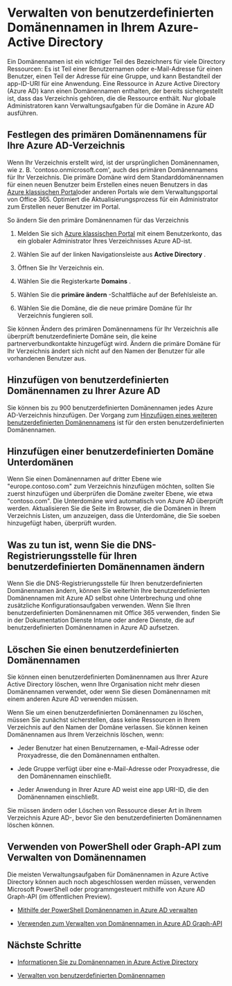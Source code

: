<properties
    pageTitle="Verwalten von benutzerdefinierten Domänennamen in Ihrem Azure Active Directory | Microsoft Azure"
    description="Konzepte und Vorgehensweisen für die Verwaltung einer benutzerdefinierten Domänennamens in Azure Active Directory"
    services="active-directory"
    documentationCenter=""
    authors="jeffsta"
    manager="femila"
    editor=""/>

<tags
    ms.service="active-directory"
    ms.workload="identity"
    ms.tgt_pltfrm="na"
    ms.devlang="na"
    ms.topic="article"
    ms.date="10/04/2016"
    ms.author="curtand;jeffsta"/>

# <a name="managing-custom-domain-names-in-your-azure-active-directory"></a>Verwalten von benutzerdefinierten Domänennamen in Ihrem Azure-Active Directory

Ein Domänennamen ist ein wichtiger Teil des Bezeichners für viele Directory Ressourcen: Es ist Teil einer Benutzernamen oder e-Mail-Adresse für einen Benutzer, einen Teil der Adresse für eine Gruppe, und kann Bestandteil der app-ID-URI für eine Anwendung. Eine Ressource in Azure Active Directory (Azure AD) kann einen Domänennamen enthalten, der bereits sichergestellt ist, dass das Verzeichnis gehören, die die Ressource enthält. Nur globale Administratoren kann Verwaltungsaufgaben für die Domäne in Azure AD ausführen.

## <a name="set-the-primary-domain-name-for-your-azure-ad-directory"></a>Festlegen des primären Domänennamens für Ihre Azure AD-Verzeichnis

Wenn Ihr Verzeichnis erstellt wird, ist der ursprünglichen Domänennamen, wie z. B. 'contoso.onmicrosoft.com', auch des primären Domänennamens für Ihr Verzeichnis. Die primäre Domäne wird dem Standarddomänennamen für einen neuen Benutzer beim Erstellen eines neuen Benutzers in das [Azure klassischen Portal](https://manage.windowsazure.com/)oder anderen Portals wie dem Verwaltungsportal von Office 365. Optimiert die Aktualisierungsprozess für ein Administrator zum Erstellen neuer Benutzer im Portal.

So ändern Sie den primäre Domänennamen für das Verzeichnis

1.  Melden Sie sich [Azure klassischen Portal](https://manage.windowsazure.com/) mit einem Benutzerkonto, das ein globaler Administrator Ihres Verzeichnisses Azure AD-ist.

2.  Wählen Sie auf der linken Navigationsleiste aus **Active Directory** .

3.  Öffnen Sie Ihr Verzeichnis ein.

4.  Wählen Sie die Registerkarte **Domains** .

5.  Wählen Sie die **primäre ändern** -Schaltfläche auf der Befehlsleiste an.

6.  Wählen Sie die Domäne, die die neue primäre Domäne für Ihr Verzeichnis fungieren soll.

Sie können Ändern des primären Domänennamens für Ihr Verzeichnis alle überprüft benutzerdefinierte Domäne sein, die keine partnerverbundkontakte hinzugefügt wird. Ändern die primäre Domäne für Ihr Verzeichnis ändert sich nicht auf den Namen der Benutzer für alle vorhandenen Benutzer aus.

## <a name="add-custom-domain-names-to-your-azure-ad"></a>Hinzufügen von benutzerdefinierten Domänennamen zu Ihrer Azure AD

Sie können bis zu 900 benutzerdefinierten Domänennamen jedes Azure AD-Verzeichnis hinzufügen. Der Vorgang zum [Hinzufügen eines weiteren benutzerdefinierten Domänennamens](active-directory-add-domain.md) ist für den ersten benutzerdefinierten Domänennamen.

## <a name="add-subdomains-of-a-custom-domain"></a>Hinzufügen einer benutzerdefinierten Domäne Unterdomänen

Wenn Sie einen Domänennamen auf dritter Ebene wie "europe.contoso.com" zum Verzeichnis hinzufügen möchten, sollten Sie zuerst hinzufügen und überprüfen die Domäne zweiter Ebene, wie etwa "contoso.com". Die Unterdomäne wird automatisch von Azure AD überprüft werden. Aktualisieren Sie die Seite im Browser, die die Domänen in Ihrem Verzeichnis Listen, um anzuzeigen, dass die Unterdomäne, die Sie soeben hinzugefügt haben, überprüft wurden.

## <a name="what-to-do-if-you-change-the-dns-registrar-for-your-custom-domain-name"></a>Was zu tun ist, wenn Sie die DNS-Registrierungsstelle für Ihren benutzerdefinierten Domänennamen ändern

Wenn Sie die DNS-Registrierungsstelle für Ihren benutzerdefinierten Domänennamen ändern, können Sie weiterhin Ihre benutzerdefinierten Domänennamen mit Azure AD selbst ohne Unterbrechung und ohne zusätzliche Konfigurationsaufgaben verwenden. Wenn Sie Ihren benutzerdefinierten Domänennamen mit Office 365 verwenden, finden Sie in der Dokumentation Dienste Intune oder andere Dienste, die auf benutzerdefinierten Domänennamen in Azure AD aufsetzen.

## <a name="delete-a-custom-domain-name"></a>Löschen Sie einen benutzerdefinierten Domänennamen

Sie können einen benutzerdefinierten Domänennamen aus Ihrer Azure Active Directory löschen, wenn Ihre Organisation nicht mehr diesen Domänennamen verwendet, oder wenn Sie diesen Domänennamen mit einem anderen Azure AD verwenden müssen.

Wenn Sie um einen benutzerdefinierten Domänennamen zu löschen, müssen Sie zunächst sicherstellen, dass keine Ressourcen in Ihrem Verzeichnis auf den Namen der Domäne verlassen. Sie können keinen Domänennamen aus Ihrem Verzeichnis löschen, wenn:

-   Jeder Benutzer hat einen Benutzernamen, e-Mail-Adresse oder Proxyadresse, die den Domänennamen enthalten.

-   Jede Gruppe verfügt über eine e-Mail-Adresse oder Proxyadresse, die den Domänennamen einschließt.

-   Jeder Anwendung in Ihrer Azure AD weist eine app URI-ID, die den Domänennamen einschließt.

Sie müssen ändern oder Löschen von Ressource dieser Art in Ihrem Verzeichnis Azure AD-, bevor Sie den benutzerdefinierten Domänennamen löschen können.

## <a name="use-powershell-or-graph-api-to-manage-domain-names"></a>Verwenden von PowerShell oder Graph-API zum Verwalten von Domänennamen

Die meisten Verwaltungsaufgaben für Domänennamen in Azure Active Directory können auch noch abgeschlossen werden müssen, verwenden Microsoft PowerShell oder programmgesteuert mithilfe von Azure AD Graph-API (im öffentlichen Preview).

-   [Mithilfe der PowerShell Domänennamen in Azure AD verwalten](https://msdn.microsoft.com/library/azure/e1ef403f-3347-4409-8f46-d72dafa116e0#BKMK_ManageDomains)

-   [Verwenden zum Verwalten von Domänennamen in Azure AD Graph-API](https://msdn.microsoft.com/Library/Azure/Ad/Graph/api/domains-operations)

## <a name="next-steps"></a>Nächste Schritte

-   [Informationen Sie zu Domänennamen in Azure Active Directory](active-directory-add-domain-concepts.md)

-   [Verwalten von benutzerdefinierten Domänennamen](active-directory-add-manage-domain-names.md)

